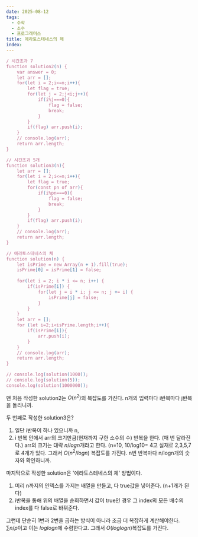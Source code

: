 ```yaml
---
date: 2025-08-12
tags:
  - 수학
  - 소수
  - 프로그래머스
title: 에라토스테네스의 체
index:
---
```

```js
/ 시간초과 7
function solution2(n) {
    var answer = 0;
    let arr = [];
    for(let i = 2;i<=n;i++){
    	let flag = true;
    	for(let j = 2;j<i;j++){
    		if(i%j===0){
    			flag = false;
    			break;
    		}
    	}
    	if(flag) arr.push(i);
    }
    // console.log(arr);
    return arr.length;
}

// 시간초과 5개
function solution3(n){
	let arr = [];
	for(let i = 2;i<=n;i++){
    	let flag = true;
    	for(const pn of arr){
    		if(i%pn===0){
    			flag = false;
    			break;
    		}
    	}
    	if(flag) arr.push(i);
    }
    // console.log(arr);
    return arr.length;
}

// 에라토스테네스의 체
function solution(n) {
    let isPrime = new Array(n + 1).fill(true);
    isPrime[0] = isPrime[1] = false;
    
    for(let i = 2; i * i <= n; i++) {
        if(isPrime[i]) {
            for(let j = i * i; j <= n; j += i) {
                isPrime[j] = false;
            }
        }
    }
   	let arr = [];
   	for (let i=2;i<isPrime.length;i++){
   		if(isPrime[i]){
   			arr.push(i);
   		}
   	}
   	// console.log(arr);
    return arr.length;
}

// console.log(solution(1000));
// console.log(solution(5));
console.log(solution(1000000));
```

맨 처음 작성한 solution2는 $O(n^2)$의 복잡도를 가진다.
n개의 입력마다 i반복마다 j반복을 돌리니까.

두 번째로 작성한 solution3은?
1) 일단 i반복이 하나 있으니까 n,
2) i 반복 안에서 arr의 크기만큼(현재까지 구한 소수의 수) 반복을 한다. (매 번 달라진다.)
arr의 크기는 대략 $n/log{n}$개라고 한다. (n=10, 10/log10= 4고 실재로 2,3,5,7로 4개가 있다.
그래서 $O(n^2/logn)$ 복잡도를 가진다. n번 반복마다 n/logn개의 숫자와 확인하니까.

마지막으로 작성한 solution은 '에라토스테네스의 체' 방법이다.
1) 미리 n까지의 인덱스를 가지는 배열을 만들고, 다 true값을 넣어준다. (n+1개가 된다)
2) i반복을 통해 위의 배열을 순회하면서 값이 true인 경우 그 index의 모든 배수의 index를 다 false로 바꿔준다.

그런데 단순히 1번과 2번을 곱하는 방식이 아니라 조금 더 복잡하게 계산해야한다.
$\sum{n/p}$이고 이는 $log{log{n}}$에 수렴한다고. 그래서 $O(log{log{n}})$복잡도를 가진다.








